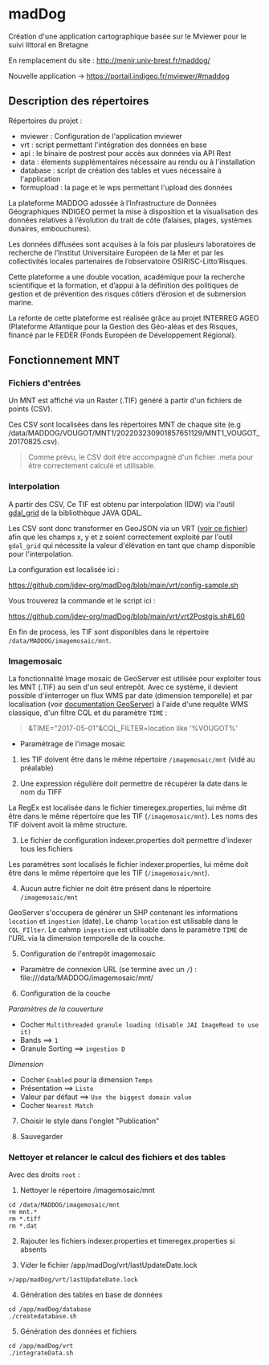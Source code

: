 # madDog

Création d'une application cartographique basée sur le Mviewer pour le suivi littoral en Bretagne

En remplacement du site : http://menir.univ-brest.fr/maddog/  

Nouvelle application -> https://portail.indigeo.fr/mviewer/#maddog


## Description des répertoires

Répertoires du projet :

- mviewer : Configuration de l'application mviewer
- vrt : script permettant l'intégration des données en base
- api : le binaire de postrest pour accès aux données via API Rest
- data : élements supplémentaires nécessaire au rendu ou à l'installation
- database : script de création des tables et vues nécessaire à l'application
- formupload : la page et le wps permettant l'upload des données
 
La plateforme MADDOG adossée à l’Infrastructure de Données Géographiques INDIGEO permet la mise à disposition et la visualisation des données relatives à l’évolution du trait de côte (falaises, plages, systèmes dunaires, embouchures). 

Les données diffusées sont acquises à la fois par plusieurs laboratoires de recherche de l’Institut Universitaire Européen de la Mer et par les collectivités locales partenaires de l’observatoire OSIRISC-Litto’Risques. 

Cette plateforme a une double vocation, académique pour la recherche scientifique et la formation, et d’appui à la définition des politiques de gestion et de prévention des risques côtiers d’érosion et de submersion marine.

La refonte de cette plateforme est réalisée grâce au projet INTERREG AGEO (Plateforme Atlantique pour la Gestion des Géo-aléas et des Risques, financé par le FEDER (Fonds Européen de Développement Régional). 

## Fonctionnement MNT

### Fichiers d'entrées

Un MNT est affiché via un Raster (.TIF) généré à partir d'un fichiers de points (CSV). 

Ces CSV sont localisées dans les répertoires MNT de chaque site (e.g /data/MADDOG/VOUGOT/MNT1/202203230901857651129/MNT1_VOUGOT_20170825.csv).

> Comme prévu, le CSV doit être accompagné d'un fichier .meta pour être correctement calculé et utilisable.

### Interpolation

A partir des CSV, Ce TIF est obtenu par interpolation (IDW) via l'outil [gdal_grid](https://gdal.org/programs/gdal_grid.html) de la bibliothèque JAVA GDAL.

Les CSV sont donc transformer en GeoJSON via un VRT ([voir ce fichier](https://github.com/jdev-org/madDog/tree/main/vrt/MNT)) afin que les champs x, y et z soient correctement exploité par l'outil `gdal_grid` qui nécessite la valeur d'élévation en tant que champ disponible pour l'interpolation.

La configuration est localisée ici : 

https://github.com/jdev-org/madDog/blob/main/vrt/config-sample.sh

Vous trouverez la commande et le script ici : 

https://github.com/jdev-org/madDog/blob/main/vrt/vrt2Postgis.sh#L60

En fin de process, les TIF sont disponibles dans le répertoire `/data/MADDOG/imagemosaic/mnt`.

### Imagemosaic

La fonctionnalité Image mosaic de GeoServer est utilisée pour exploiter tous les MNT (.TIF) au sein d'un seul entrepôt. 
Avec ce système, il devient possible d'iinterroger un flux WMS par date (dimension temporelle) et par localisation (voir [documentation GeoServer](https://docs.geoserver.org/stable/en/user/data/raster/imagemosaic/)) à l'aide d'une requête WMS classique, d'un filtre CQL et du paramètre `TIME` : 

> &TIME="2017-05-01"&CQL_FILTER=location like '%VOUGOT%'

* Paramétrage de l'image mosaic

1. les TIF doivent être dans le même répertoire `/imagemosaic/mnt` (vidé au préalable)

2. Une expression régulière doit permettre de récupérer la date dans le nom du TIFF

La RegEx est localisée dans le fichier timeregex.properties, lui même dit être dans le même répertoire que les TIF (`/imagemosaic/mnt`).
Les noms des TIF doivent avoit la même structure.

3. Le fichier de configuration indexer.properties doit permettre d'indexer tous les fichiers

Les paramètres sont localisés le fichier indexer.properties, lui même doit être dans le même répertoire que les TIF (`/imagemosaic/mnt`).

4. Aucun autre fichier ne doit être présent dans le répertoire `/imagemosaic/mnt`

GeoServer s'occupera de générer un SHP contenant les informations `location` et `ingestion` (date).
Le champ `location` est utilisable dans le `CQL_FIlter`.
Le cahmp `ingestion` est utilisable dans le paramètre `TIME` de l'URL via la dimension temporelle de la couche.

5. Configuration de l'entrepôt imagemosaic

- Paramètre de connexion URL (se termine avec un `/`) :
file:///data/MADDOG/imagemosaic/mnt/

6. Configuration de la couche 

*Paramètres de la couverture*

- Cocher `Multithreaded granule loading (disable JAI ImageRead to use it)`
- Bands ==> `1`
- Granule Sorting ==> `ingestion D`

*Dimension*

- Cocher `Enabled` pour la dimension `Temps`
- Présentation ==> `Liste`
- Valeur par défaut ==>  `Use the biggest domain value`
- Cocher `Nearest Match`


7. Choisir le style dans l'onglet "Publication"

8. Sauvegarder

### Nettoyer et relancer le calcul des fichiers et des tables

Avec des droits `root` :

1. Nettoyer le répertoire /imagemosaic/mnt

```
cd /data/MADDOG/imagemosaic/mnt
rm mnt.*
rm *.tiff
rm *.dat
```

2. Rajouter les fichiers indexer.properties et timeregex.properties si absents

3. Vider le fichier /app/madDog/vrt/lastUpdateDate.lock

```
>/app/madDog/vrt/lastUpdateDate.lock
```

4. Génération des tables en base de données

```
cd /app/madDog/database
./createdatabase.sh
```

5. Génération des données et fichiers

```
cd /app/madDog/vrt
./integrateData.sh
```